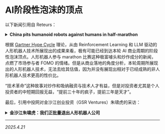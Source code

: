 # AI阶段性泡沫的顶点

以下新闻引用自 Reteurs：

<details>
<summary><strong>China pits humanoid robots against humans in half-marathon</strong></summary>
By <strong>Eduardo Baptista</strong> and <strong>Alessandro Diviggiano</strong><br>
<i>April 19, 202511:40 PM GMT+8</i><br>
<h3>Summary</h3>
<ul>
    <li>Robot winner is Tiangong Ultra from Beijing robotics centre</li>
    <li>Time at 2 hours 40 minutes more than twice men&#39;s race winner</li>
</ul>
BEIJING, April 19 (Reuters) - Twenty-one humanoid robots joined thousands of runners at the Yizhuang half-marathon in Beijing on Saturday, the first time these machines have raced alongside humans over a 21-km (13-mile) course.
<br><br>
The robots from Chinese manufacturers such as DroidUP and Noetix Robotics came in all shapes and sizes, some shorter than 120 cm (3.9 ft), others as tall as 1.8 m (5.9 ft). One company boasted that its robot looked almost human, with feminine features and the ability to wink and smile.
<br><br>
Some firms tested their robots for weeks before the race. Beijing officials have described the event as more akin to a race car competition, given the need for engineering and navigation teams.
<br><br>
"The robots are running very well, very stable ... I feel I'm witnessing the evolution of robots and AI,” said spectator He Sishu, who works in artificial intelligence.
<br><br>
The robots were accompanied by human trainers, some of whom had to physically support the machines during the race.
<br><br>
A few of the robots wore running shoes, with one donning boxing gloves and another wearing a red headband with the words "Bound to Win" in Chinese.
<br><br>
The winning robot was Tiangong Ultra, from the Beijing Innovation Center of Human Robotics, with a time of 2 hours and 40 minutes. The men's winner of the race had a time of 1 hour and 2 minutes.
<br><br>
The centre is 43% owned by two state-owned enterprises, while tech giant Xiaomi’s (1810.HK), opens new tab robotics arm and leading Chinese humanoid robot firm UBTech have equal share in the rest.
<br><br>
Tang Jian, chief technology officer for the robotics centre, said Tiangong Ultra’s performance was aided by long legs and an algorithm allowing it to imitate how humans run a marathon.
<br><br>
![img1of3](https://www.reuters.com/resizer/v2/Y6PY3JAGBZPU3CBRIE4A4PTQRY.jpg?auth=7aa0016c135daac55cd933e435439277d4200792969f8eab48f6fda3a53834e4&width=1080&quality=80)
<i>Humanoid robot "Tiangong" participates along with human runners in the E-Town Half Marathon & Humanoid Robot Half Marathon in Beijing, China April, 19 2025. REUTERS/Tingshu Wang</i>
<br><br>
![img2of3](https://www.reuters.com/resizer/v2/Y6PY3JAGBZPU3CBRIE4A4PTQRY.jpg?auth=7aa0016c135daac55cd933e435439277d4200792969f8eab48f6fda3a53834e4&width=1080&quality=80)
<i>Engineers run with the humanoid robot "Tiangong" as it participates along with human runners in the E-Town Half Marathon & Humanoid Robot Half Marathon in Beijing, China April, 19 2025. REUTERS/Tingshu Wang</i>
<br><br>
![img3of3](https://www.reuters.com/resizer/v2/KIY5APIB25MT7MNO2UNBVNC4DE.jpg?auth=e7dc2e78dc41c5f9b3a04ea491cf8c0d2e7fb248e5d9d0fd3df4c5a9d9f36347&width=1080&quality=80)
<i>Engineers run with the humanoid robot "Noetix N2" as it participates along with human runners in the E-Town Half Marathon & Humanoid Robot Half Marathon in Beijing, China April, 19 2025. REUTERS/Tingshu Wang</i>
<br><br>
"I don't want to boast but I think no other robotics firms in the West have matched Tiangong's sporting achievements," Tang said, adding that the robot switched batteries just three times during the race.

<h3>SOME ROBOTS STRUGGLE</h3>

Some robots, like Tiangong Ultra, completed the race, while others struggled from the beginning. One robot fell at the starting line and lay flat for a few minutes before getting up and taking off. One crashed into a railing after running a few metres, causing its human operator to fall over.
<br><br>
Although humanoid robots have made appearances at marathons in China over the past year, this is the first time they have raced alongside humans.
<br><br>
China is hoping that investment in frontier industries like robotics can help create new engines of economic growth. Some analysts, though, question whether having robots enter marathons is a reliable indicator of their industrial potential.
<br><br>
Alan Fern, professor of computer science, artificial intelligence and robotics at Oregon State University, said contrary to claims from Beijing officials that such a race requires "AI breakthroughs", the software enabling humanoid robots to run was developed and demonstrated more than five years ago.
<br><br>
"Chinese companies have really focused on showing off walking, running, dancing, and other feats of agility.
<br><br>
"Generally, these are interesting demonstrations, but they don't demonstrate much regarding the utility of useful work or any type of basic intelligence," Fern said.
<br><br>
Tang, the robotic centre's CTO, said: "A focus going forward for us will be industrial applications for humanoid robots so they can truly enter factories, business scenarios, and finally households."
<br><br>
(This story has been refiled to fix a typo in paragraph 2)
<br><br>
<i>Reporting by Eduardo Baptista and Alessandro Diviggiano; Editing by Tom Hogue</i>
</details>

根据 [Gartner Hype Cycle](https://en.wikipedia.org/wiki/Gartner_hype_cycle#/media/File:Hype-Cycle-General.png) 理论，从由 Reinforcement Learning 和 LLM 驱动的人形机器人技术所展现出的成果来看，极有可能已经到达本轮 AI 商业周期的阶段性泡沫顶点。人形机器人参与 marathon 比赛这种极富噱头和炒作成分的新闻，点燃了市场参与者 FOMO 的情绪。但是从商业落地的角度分析，本轮周期所展现出的人形机器人技术，无法去给其估值，因为并没有展现出相对于已经成熟的非人形机器人技术更高的性价比。

“技术革命”这种故事对炒作和吸纳融资与技术人才有益，但是对投资者尤其是个人投资者的中短期回报无益，“提前三十年的疯子，提前三年是天才”。

最后，引用中投网对金沙江创业投资（GSR Ventures）朱啸虎的采访：

<details>
<summary><strong>金沙江朱啸虎：我们正批量退出人形机器人公司</strong></summary>
<i>投中网 | 刘燕秋 2025-03-28 14:10:31</i>
<br>
<blockquote>
我们最怕的就是市场共识高度集中，商业化又不清晰。我们从来没有在这样的案例上赚过钱。
</blockquote>
朱啸虎的新办公室依旧藏得很深。穿过长长的走廊，尽头是一扇紧闭的木质门。偏偏这扇门上连个把手都没有，只镶着银色门牌，“金沙江创业投资（GSR Ventures）”，便是全部的提示词。单从这一点来揣测，老板大概率是个恨不得掘地三尺把自己藏起来的隐士，但偏偏，那个人是朱啸虎。移动互联网的硝烟里，他热衷于为项目摇旗呐喊。AI新浪潮汹涌而来，他仍然不吝分享观点——来来回回，高频主题和词汇离不开“商业化”。
<br><br>
谈投AI应用的思路，他说：“有些人还是喜欢那种高大上的概念，比如说AI Agent特别火，AI Coding看上去也很高大上。我们看的是更接地气的项目，关注的是你能不能商业化，谁来付钱？销售周期多长？是不是见面就能签单？商业化是不是可持续？是不是有高留存？还是比较俗一点。”
<br><br>
谈火热的具身智能，他毫不留情地泼了盆冷水：“我们天使基金在过去几年投过一些早期的具身智能项目，最近几个月都在退出……我问这几个CEO，你们商业化可能的客户在哪里？我感觉他们说的都是自己想象出来的客户，谁会花十几万买一个机器人去干这些活？”
<br><br>
谈风口浪尖上的宇树，他的口也没松：“考虑到现在这个环境，宇树还是有可能会上科创板，而且表现非常好，但是我们把这种叫投动能的投资，我们还是喜欢投基本面。”
<br><br>
此处稍作停顿，该怎么评价朱啸虎的评价？首先，这是标准的朱啸虎式“反共识”，所谓“买在分歧，卖在一致”。过往最典型的例子是ofo小黄车，早早入局，当估值飞涨，其他投资人追加筹码时，朱啸虎却开始转让股份搞退出了。另外，不看好具身智能，特别是人形机器人这类概念，也不意味着是在全盘否定机器人赛道。王兴兴谈过对人形机器人终局的看法，大意是说，机器人是什么形态，他其实无所谓，之所以做人形，是为了迎合社会共识。反过来讲，当投资人纷纷去杭州蹲守宇树老股，人形机器人是不是有点太热了？在热潮中保持清醒，恰恰是早期投资人最重要的品质。
<br><br>
当然，最令他兴奋的，还是谈他在一线看到的项目，讲那些数据的起落。“你知道这个产品去年多少收入吗？7000万美金。一个创业两年多的企业，一个很简单的产品，去年收入7000多万美金。”“收入月环比增长20%，这个数字真得让我很激动，所以今年我们比去年要忙很多。这完全是以数字驱动的投资逻辑，而且一般来说都不用烧钱。”
<br><br>
我想起比利.怀尔德的《控方证人》里那个刑事辩护律师。那个胖乎乎的中年男人刚做完心脏手术，却在休养期间接了一起凶杀案。一次庭审结束后，朋友叮嘱他保重身体，窝在座椅上，他语速飞快地弹出了下面这段话：“我委托人的性命危在旦夕，他的性命才至关重要……若我觉得气短，那我就含一片药片，或者两片。”所谓职业精神，无非食其禄，忠其事。
<br><br>
下沉的周期里，一部分人开始怀疑理性的失效，但朱啸虎一定是理性的信徒，相信逻辑，精密计算，永远分得清主次轻重，也知道自己应该恪守的原则。
<br><br>
在由投中信息、投中网主办的“第19届中国投资年会·年度峰会”前夕，投中网与金沙江创投主管合伙人朱啸虎进行了一场对话。
<br><br>
<mark>“今天确实有很多赛道看不清楚，但是共识又非常集中”</mark>
<br><br>
<strong>投中网：</strong>去年你做出的最能代表你价值观的一个投资决策是什么？
<br><br>
<strong>朱啸虎：</strong>最典型的还是我们没投所有的基础模型，基本上聚焦在应用和消费端。我们的投资理念一直强调要聚焦在能够看到清晰的商业化的可能性的赛道上，这是我们在过去20年坚持的投资策略。去年这个时候，说实话，不投大模型还是有很多争议的，今天可能就基本上没啥争议了。所以从第一天开始就这么明确不投，还是比较能代表我们的特色。
<br><br>
<strong>投中网：</strong>所以可以说你的这个决策非常理性，没有被外界声音干扰。
<br><br>
<strong>朱啸虎：</strong>对，我们一直是比较理性的，至少能算得出账的。大概是在未来几年可能会怎么商业化，商业化潜力在哪里，即使短期内没有商业化，这不是关键，关键是长期你怎么商业化，你的壁垒在哪里。
<br><br>
<strong>投中网：</strong>短期和长期你是怎么定义？
<br><br>
<strong>朱啸虎：</strong>我们看游戏的终局，竞争的终局会是怎么样的，要想得出这个。说实话，我们投的很多企业都是比较后期才能商业化的。比如说小红书，我们投的时候是香港购物指南PDF，也就两三年之前才有规模化的商业化。但因为它一直是做购物分享的，所以商业化肯定不会成为问题，有些东西还是能看得出来的。
<br><br>
<strong>投中网：</strong>那过去三年你做过的最不依据理性的一个决策是什么？
<br><br>
<strong>朱啸虎：</strong>这种比较少，我们的风格就是算账。没有收入也行，那我们看数字，看你的获客成本，客户的留存率。我和Richard，我们两个合伙人风格很一致，都是算数字，你要证明你的数字是符合我们的逻辑和标准，讲什么故事我们不太在乎，因为故事很多时候变化很快。像小红书是最典型的，一开始是香港购物指南PDF，这个故事当时肯定没人会投。A轮的法律文件写完了，我们本来是和另外一个基金合投的，那个基金不签字了，我们全部拿过来了。所以你一开始讲的故事，可能后面都会变的，但是数字，你的用户获客成本和留存率，这些是比较本质的。
<br><br>
<strong>投中网：</strong>回过头来看，不投大模型变成了一个更正确的选择，但是去年的时候外界可能包括LP都会有一些质疑，这种时候你会怎么样去回应这些质疑？
<br><br>
<strong>朱啸虎：</strong>去年确实，肯定有很多质疑，LP也不一定直接说，但今年2月份的时候我在新加坡见了很多美元LP，他们说谢谢你们，没有在基础模型上浪费一分钱，所以大家对你的信任程度反而是提高的。在第一天就能有很清晰的判断，这是早期投资人最可贵的特质。
<br><br>
<strong>投中网：</strong>一直是这种算账式的投资，你会觉得乏味吗？
<br><br>
<strong>朱啸虎：</strong>能把账算清楚也很有意思的，我最睡不着觉的是账算不清楚，这时候你真的睡不着觉，不知道这个东西到底可不可行。能把账算清楚了我很放心的，我天天晚上睡得很香。
<br><br>
<strong>投中网：</strong>有一种说法是，投资有一部分是技术，有一部分是玄学，你是对技术的部分更感兴趣？
<br><br>
<strong>朱啸虎：</strong>都很重要，把账算清楚了也是需要玄学的。不是说你账算清楚了，这条路就肯定能成功，创业真的是九九八十一难，里面太多坑了，账算清楚至少你过那个坑的难度可能会小很多。所以只能是降低了玄学的要求，但是这两个并不互斥，两个都要，这两个确实都要。
<br><br>
<strong>投中网：</strong>过去三个月，你想清楚的最重要的一件事情是什么？这如何影响到金沙江的投资决策？
<br><br>
<strong>朱啸虎：</strong>我最近画了张图，有两个维度，一个是共识，一个是商业化，说实话在PC互联网和移动互联网时代，共识和商业化往往可以同时符合，不管是短期还是长期的商业化，总归能看到商业化路径。当年像优酷、土豆这种长视频网站，大家一开始也觉得很难商业化，后来证明中国消费者也是愿意为长视频付钱的，只是时间的问题。
<br>
今天确实有很多赛道看不清楚，但是共识又非常集中，所以我们现在就考虑两个维度，一个是共识的高低，另一个是商业化的可能性。去年我们就聚焦在没有共识，同时商业化又很清晰的赛道上，这是性价比最高的，比如说消费和AI应用。消费并不说是没有共识，可能很多基金投不了消费，所以造成消费公司的性价比特别高。AI应用去年基本上没有共识，大部分的钱都聚焦在基础模型上面去了。今年这两个方向又都有一些变化，AI应用和消费的共识开始逐步起来了，但我觉得现在还是一个投消费和投AI应用的好的时机点。
<br><br>
<strong>投中网：</strong>DeepSeek算是一个反面案例吗？
<br><br>
<strong>朱啸虎：</strong>开源本身不是说没有商业模式，像安卓就是非常典型的开源，它的商业模式也非常清晰。但是DeepSeek确实不太一样。现在为什么像腾讯都开始全力拥抱DeepSeek，因为它不仅不考虑商业化，而且不考虑用户，甚至几个亿的用户都可以让给生态伙伴，谁都可以接满血版的DeepSeek。这几乎是一种彻底开源的打法，是完全不一样的。
<br><br>
<strong>投中网：</strong>高度共识，但又没有商业化路径，去年是大模型，今年的典型是什么？
<br><br>
<strong>朱啸虎：</strong>今年我个人感觉是具身智能。具身智能现在特别火，同时我觉得商业路径还是不清，尤其是人形机器人。我经常开玩笑说，现在是个人形机器人就会翻跟头，但商业化在哪里？以前最主要的市场需求是做研究，要么是高校，要么是你的竞争对手，今天又多了一个新客户——央企买回去做前台展示。但这种客户都不是我们喜欢的客户，我们喜欢的是可持续的，能够给客户创造价值的商业化，今天我觉得在这里面还看不太到。因为现在共识高度集中，估值上涨得非常快，这种变成了我们早期VC想回避的赛道。
<br><br>
<strong>投中网：</strong>宇树这种没有现金流压力的公司也没达到你的满意度吗？
<br><br>
<strong>朱啸虎：</strong>核心还是你有没有为客户创造持续的价值，客户会持续来买单。只是买回去做研究的，或者买回去做展示的，这种都不是我们意义上的商业化。当然考虑到现在这个环境，宇树还是有可能会上科创板，可能表现非常好，但是我们把这种叫投动能的投资，我们还是喜欢投基本面。
<br><br>
<strong>投中网：</strong>所以如果说当时投了宇树，回头看这也是属于不符合你价值观的那种投资是吗？
<br><br>
<strong>朱啸虎：</strong>一般来说，如果看不到商业化路径，共识又高度聚焦，我们一般就是在退出的时候了。确实我们天使基金在过去几年投过一些早期的具身智能项目，最近几个月我们都在退出这些项目。现在共识高度集中，是有退出机会的，但是商业化确实不清晰。我问这几个CEO，你们商业化可能的客户在哪里？我感觉他们说的都是自己想象出来的客户，谁会花十几万买一个机器人去干这些活？
<br>
<mark>“在AI应用企业上，我们看到了团购早期的增长速度”</mark>
<br><br>
<strong>投中网：</strong>DeepSeeK和中国科技股十姐妹吸引海外资本重估中国科技资产，你也在朋友圈说“2025年是中国资产全面重估的开始。”具体来说，你觉得中国科技的叙事改变了多少？这会带动一部分美元LP重新把目光投向中国吗？
<br><br>
<strong>朱啸虎：</strong>我们2月份在新加坡见了一些美元的LP，他们有些感觉，但是真传导到一级市场还需要时间。一般都是二级市场先有反应，对冲基金来买中国资产，等到他们能赚钱了，一级的人才会有动作。我们和一级市场的投资人开玩笑说，可能得恒生科技再涨半年。所以我们也希望恒生科技能再持续涨半年，到今年11月份，我觉得LP可能反应会比较明显一点。
<br><br>
<strong>投中网：</strong>还是要等股市涨到位了？
<br><br>
<strong>朱啸虎：</strong>对，时间要到位，至少证明这东西不是昙花一现，是可持续的。因为一级市场的投资一般来说时间会长一点，像早期投资真的是基本上要8到12年才能看到规模化的退出。今天你看不仅是中国，美国也是一样的，美国这两年科技IPO也非常少，基本上8到12年才能看到显著的DPI回来。
<br><br>
<strong>投中网：</strong>在今年这些积极因素的带动之下，金沙江整体的策略会变吗？去年我们来聊的时候，你说要苟住，不下牌桌。
<br><br>
<strong>朱啸虎：</strong>过去几个月我们确实看到很多乐观的因素，恒生科技只是一方面。更重要的是在一级市场上，我们在中国和美国都看到很多做AI应用的企业，收入涨得很快，这个月比上个月收入涨20%以上，这非常让人兴奋。
<br>
这个数字可能你们没有感觉，但当年团购火的时候，就是月环比涨20%，那是我们从来没看到过的增长速度。现在我们在AI应用企业上看到了和团购早期一样的增长速度，而且不仅是美国，中国也是一样。大家一直说中国的企业不太愿意花钱，但在中国AI应用公司上，在to b的AI应用公司上，我们看到了月环比增长20%的增长速度。所以我们今年可能在中国和美国都会加大投资节奏。
<br><br>
<strong>投中网：</strong>基本上大家今年都是在投AI，投AI主要是投AI应用，你觉得大家现在的共识和分歧点是什么？
<br><br>
<strong>朱啸虎：</strong>共识还是很不清晰的。有些人还是喜欢那种高大上的概念，比如说AI Agent特别火，AI Coding看上去也很高大上，可以把码农全部取代掉。我们看到的是更接地气的项目，关注的是你能不能商业化，谁来付钱？销售周期多长？是不是见面就能签单？商业化是不是可持续？用户是不是有留存、有高留存？还是比较俗一点。
<br><br>
<strong>投中网：</strong>今年这个时间点，对AI应用来说，是一个正确的下注时间了吗？还有一些人会觉得模型能力还有待发展。
<br><br>
<strong>朱啸虎：</strong>在一线接触的水温让我们觉得是到了正确时间点了。就像刚才讲的，这种增长速度非常少见的，说实话在过去几年当中是没看到过的。另外，我觉得基础模型能力已经足够强了，可能上面还能再提升10% 或20%，但那不重要了，不要也行，已经足够好了。今天的模型能力已经在很多场景下可以满足用户的需求，而且用户愿意付费，这个很重要。
<br><br>
<strong>投中网：</strong>你能举几个具体的使用场景吗？
<br><br>
<strong>朱啸虎：</strong>现在说实话赚钱的地方大家都想要低调，但我可以分享一个案例，是中国企业。一个很年轻的创业者做了一个AI硬件，像名片一样很薄的一张金属卡片，贴在手机后面，像我们这样访谈，它就自动生成会议纪要。要说技术，肯定不难，里面就接ChatGPT。你知道这个产品去年多少收入吗？7000万美金。一个创业两年多的企业，一个很简单的产品，去年收入7000多万美金。所以真的机会很多。当然因为没有保密，大家都知道了，现在深圳一堆公司都在用集装箱把这样的AI会议纪要产品卖到美国。
<br><br>
<strong>投中网：</strong>但是这种会议记录的需求之前不是已经被很多产品解决了吗？    
<br><br>
<strong>朱啸虎：</strong>你以为解决了，现在手机也可以录，也可以传到GPT里面去做纪要。这类产品做了很小提升，因为它有硬件，上面4个喇叭，我们谈话比较远的话，它也能很好地收集声音，而且可以区分每个人说的话。就靠这些小的性能优化，它就卖得非常好。所以很多时候你不要以为现有产品已经足够好，也不需要那种非常大的科技进步，你在用户体验上做10%、20%的提升，用户就愿意买单了。很多时候真的不需要很高大上的阳春白雪的东西。
<br><br>
<strong>投中网：</strong>现在人们对AI的需求，无非是做个PPT或是生成个文档。你觉得未来AI应用领域会出现那种现在根本想不到的，满足我们全新需求的东西吗？
<br><br>
<strong>朱啸虎：</strong>我们一直不希望创业者去教育市场。教育市场太累了，而且需要很多钱投资。我再回到做会议纪要的例子，全世界做会议纪要的，有几十家公司都增长非常快，基本上都是月环比增长20%以上的速度。美国有个公司叫Abridge，做的是医生和病人之间的问诊AI。医生看一个病人，要问他很多问题，AI会自动把这些音频记录下来，转成文字，然后根据美国各个州不同的格式转成病历，填到系统里面去，做到90%以上准确率。这个产品在美国商业化做得非常好。还有做兽医的，甚至还有做上市公司财报会的，上市公司每个季度都要发财报会，都要回答很多分析的问题，它自动拨进去，做会议纪要。我们还投了一家中国公司，在日本做会议纪要也做得非常好。
<br>
你看，就这么小的功能点，足够支撑全世界几十家公司收入增长都非常快。不同场景下面都有公司做，证明这个需求点非常强大，而且这东西是大模型最容易做的，根本不需要很深的技术，但是你得把一个具体的细分场景做深了。
<br><br>
<strong>投中网：</strong>这样的话你不会担心错失那种颠覆性的新潮流和趋势吗？
<br><br>
<strong>朱啸虎：</strong>所以我们要密切关注市场，密切和创业者聊，到底他们现在一线感觉是怎么样的，客户的感觉是怎么样的，收入增长速度是怎么样的。所以为什么虽然月环比增长20%，背后的数字实际上很小，但我们看到这个数字就很幸福了，这和当年我们投团购网一模一样。很快半年就能上去了，这是我们需要提前布局的一个阶段。    
<br><br>
<strong>投中网：</strong>当年看移动互联网的那套逻辑框架，现在是可以拿来直接套在AI应用上？    
<br><br>
<strong>朱啸虎：</strong>对，移动互联网当年基本都是to c的，to c增长速度快是可以理解的，但今年很多是to b的应用，to b增长速度能够和to c一样，这个是非常不容易的。
<br><br>
<strong>投中网：</strong>你怎么评价这个月火爆的Manus，它会让你觉得眼前一亮吗？
<br><br>
<strong>朱啸虎：</strong>我觉得很重要的考验就是用户愿不愿意付钱。看上去很炫的东西，客户到底愿不愿意为你交付的结果付钱，这是很重要的。因为它的服务成本很贵，做一个任务可能要至少几美金，要收个10美金，可能才能回本。花10美金去完成一个任务，我觉得这挺难。所以为什么商业化很重要，因为它能够验证你的产品是不是达到用户要求的质量，这个时候花枝绣腿是没用的。
<br><br>
<strong>投中网：</strong>你是不看好这个项目，还是不看好所谓的AI Agent的这件事情？
<br><br>
<strong>朱啸虎：</strong>我前面讲的都是Agent，比如做医生和病人之间问诊的是一个垂直行业Agent。今天垂直Agent很容易做，而且很容易商业化，服务成本都很低。通用Agent说实话我今天还不看好，我觉得交付的质量还很难达到商业化的程度。还有一点，通用Agent都是大厂的机会。我现在最期待的是微信的Agent。比如说我和你聊天提到下次开会的时间，它自动帮我放到日历里，再帮我订机票酒店，这种都是大厂机会。通用Agent需要入口，在微信里面集成是最容易的。当然今天在中国，这种场景在前端很难商业化，只能在后端商业化，比如说订机票和酒店。那就必须要做得很智能，客户才真的愿意把这个东西交给你。今天我觉得智能程度还没有到那个程度，基础模型没到那个程度，还需要点时间。
<br><br>
<strong>投中网：</strong>今年你们投这些AI应用，会不会觉得比去年火，要去抢项目？
<br><br>
<strong>朱啸虎：</strong>有这么一点了，尤其美国很明显的，中国现在也开始有一些势头了。
<br><br>
<strong>投中网：</strong>到今年底会有那种所谓的超级APP出现吗？
<br><br>
<strong>朱啸虎：</strong>我觉得还太早了。抖音是iPhone 4出来3到5年以后才出来，iphone 4出来以后两年，第一款火爆的APP是愤怒的小鸟，是iPhone 4出来两年以后。c端这种超级APP，还需要时间，但b端我们看到已经很明显了。b端，我们现在的检验标准是6到12个月做到1000美金的年化收入，最好是6个月。真的好公司现在基本上6个月能做到1000美金年化收入，这在以前是不能想象的，今天至少看到可能性了。
<br><br>
<strong>投中网：</strong>AI应用这一波，中美的差异大吗？
<br><br>
<strong>朱啸虎：</strong>没那么大，中国的应用也要全球化。我和中国AI的应用创业团队一直说，你要想清楚，今年你可能确实切入比较早，但是明年可能很多人进来，都会打到白菜价，所以你必须要一只脚在海外。海外是利润来源，在国内是测试产品有没有需求，好不好，因为中国用户对产品的要求远远超过其他国家。
<br><br>
<strong>投中网：</strong>人民币基金也在看AI应用吗？思路有什么不同？
<br><br>
<strong>朱啸虎：</strong>都在看，大家的共识还不是那么一致。我们更喜欢最好不是100%AI的项目。100%AI的明年可能都是白菜价，因为中国太卷了，100%AI的工具没有任何壁垒。虽然你比别人做得早一点，但最多6到12月别人都会跟上来。相反，有部分是AI做不了的事情，必须要人工做的，反而是壁垒。其他投资人可能觉得这么土的项目，一半人工一半AI，有啥意思，但我们觉得是壁垒。
<br><br>
<strong>投中网：</strong>今年你们已经投了多少AI应用？
<br><br>
<strong>朱啸虎：</strong>已经给出去几个TS了，在交割当中。
<br><br>
你觉得之前的大模型“六小虎”可能会有多少幸存者？如果要幸存下来要满足的条件是什么？
<br><br>
<strong>朱啸虎：</strong>我觉得开复想得最清楚，就是拥抱DeepSeek，在上面做应用。做底座模型已经没有啥意义了，你要做底座模型可能也要兼容DeepSeek。千问本来和DeepSeek就兼容，剩下的基础模型，可能最多未来6到12个月，都得看看是不是要兼容DeepSeek。如果全世界50%以上的程序员都在用DeepSeek开发应用的话，兼容是最好的选择。
<br><br>
<strong>投中网：</strong>听说月之暗面还是在坚持模型研发，金沙江作为间接股东会推动退出吗？
<br><br>
<strong>朱啸虎：</strong>我不知道怎么退出了。但你可以看到美国去年二线大模型基本上都有并购机会，投资人基本上拿本金加利息走人的。今年美国剩下的大模型公司，并购都很难了。中国我觉得更难，中国本来就没有并购的文化。“首先是码农没了，不是文科生没了”
<br><br>
<strong>投中网：</strong>问一个稍微哲学一点的问题，如果说将来AI和机器人代替人去工作，它是会让人活得更好，还是说会变成另外一种剥削人的工具，加剧人的异化？
<br><br>
<strong>朱啸虎：</strong>这个问题挺难的，说实话我们感觉所有的政府都没想明白。具身智能还稍微有点远，但是AI这一波对就业的影响非常大，我们已经看到很多具体岗位上，今年的需求量可以减少50%，明年可以再减少50%。比如说AI Coding，去年AI Coding只能做到20%到30%的人工替代，现在可能做到50%到60%，到今年年底或者明年这个时候可能是80%到90%，那对程序员的影响是很明显的。至少今天美国大厂给程序员的岗位已经很少了。第一步，不再招聘新的人，把老的继续消化掉。第二步，可能内部就要优化，美国的大厂已经开始优化现在的程序员了，我觉得中国也很快会看到这样的情况。这对就业肯定有很大影响，但也不可避免。
<br><br>
<strong>投中网：</strong>在这种情况下，人类最后的堡垒是什么？
<br><br>
<strong>朱啸虎：</strong>可能真的是那些偏文科的更人性的东西。比如说对美的理解，现在很多人写的文章AI味太浓了，DeepSeek就是很典型的例子，它写的文字确实很优美、深刻，但是痕迹也很重，不管讲什么东西都很容易牵扯到量子力学、牵扯到哲学上去。所以我现在觉得，以后模型可能就真的像餐厅一样，算法都是公开的，算法的参数权重也是公开的，但是训练的语料没有公开，语料不一样，最后出来文字的味道风格也有差别。智能本身没什么差别，但是语言风格导致最后的结果有差别。
<br>
我觉得人在这里面还是需要有些选择，需要审美把控。不可能一天到晚都吃川菜，过一两天换一个口味，吃个粤菜，这是一个可能的空间点。
<br>
这是比较反常识的，因为很多人都觉得语言模型取代了文科，但实际上首先是码农没了，不是文科生没了。而且语言模型持续提升，也需要高质量的文字作为语料。大家为什么觉得DeepSeek写文字写得特别好，因为它的文学语料特别强，据说是找北大文科生打的标签。
<br><br>
<strong>投中网：</strong>只需要审美和价值观的把关人。
<br><br>
<strong>朱啸虎：</strong>对，这才是人类最后的堡垒。
<br><br>
<strong>投中网：</strong>像你说的程序员的问题，其实很多程序员做的也不光是一个编程的事，特别是在大厂里面，也涉及到很多复杂需求的理解和对接。
<br><br>
<strong>朱啸虎：</strong>你说的那个是产品经理，产品经理还是需要的，这也是偏文科，要理解人的需求，把它用精确的语言描述给AI。这可能短期内还不能取代，反正我们也看到有些公司在做，自动帮你生成各种各样的描述，但人可能得再修改一下。AI确实很厉害，潜力很大，以后可能都是需要很资深的人员，把AI生成的东西把关一下。
<br><br>
<strong>投中网：</strong>还是那个问题，剩下那些人去干什么？
<br><br>
<strong>朱啸虎：</strong>不知道，确实不知道，所以我们感觉蓝领工作相对来说还是比较有保证的，因为具身智能说实话还差得有点远。我举个例子，我们看过有个机器人可以帮人做按摩，我根本不敢体验，万一他力气没控制好，使大劲了，那我完蛋了。我还是宁愿用人来按摩。这反而是人的机会。
<br><br>
<strong>投中网：</strong>包括说我们用所谓的Agent帮我们去做一些事情，但有人会觉得很多事情不想让AI帮我做。
<br><br>
<strong>朱啸虎：</strong>对了，比如说购物，这个过程是一种体验，这就是很多理科男不能理解的东西。
<br><br>
<strong>投中网：</strong>但是你作为理工男是能理解的？
<br><br>
<strong>朱啸虎：</strong>对，所以我们的看法一直是反过来的，我们一直从用户体验、从用户需求角度来入手看需要什么样的技术。很多创业者或者很多其他的投资人想的是，我这个技术很炫，它能用在哪里？通俗来讲，就是拿着榔头找钉子。
<br>
<mark>“靠改变惯性获取成功，概率太低了”</mark>
<br><br>
<strong>投中网：</strong>最近有投资人反思自己早年为什么没投宇树，其中的一部分原因是觉得王兴兴背景屌丝，表达能力也很一般，不符合精英画像。你有过这种因为坚持某种人才画像而错失的投资案例吗？
<br><br>
<strong>朱啸虎：</strong>这倒没有，我们过去所有的成功项目基本都是屌丝，在我们投的时候都是nobody。以前成功的移动互联网创业者几乎都是这样的。20多年前，我刚刚入行的时候，一个VC老前辈和我说，他最不喜欢的就是投成功创业者的第二次创业。当一个人觉得自己很厉害，成功是必然的，在这时候反而会犯很多错误，所以成功创业者的第二次创业反而很难成功。
<br><br>
<strong>投中网：</strong>你当时见过王兴兴吗？
<br><br>
<strong>朱啸虎：</strong>我们一般都不太看硬件。
<br><br>
<strong>投中网：</strong>过去经常谈的错失的案例是张一鸣，错过之后，你会反过来检视自己的偏见吗？
<br><br>
<strong>朱啸虎：</strong>很难的，说实话就要和自己和解，不要去改变自己的习惯动作。靠改变惯性获取成功的概率太低了，还是聚焦在自己擅长的安全的赛道上，不要想着赢家通吃。所以我们从来也不愿意追逐市场热点，某些赛道很火，让别人去赚，这钱我们不赚。就聚焦在我们熟悉的赛道上，这个赛道已经很大了，我们已经很满意了。
<br><br>
<strong>投中网：</strong>那你是不是从不精神内耗？    
<br><br>
<strong>朱啸虎：</strong>你想明白这些就行了，不要对自己要求太高。赚自己熟悉的擅长的赛道上的钱，我们已经忙不过来了。
<br><br>
<strong>投中网：</strong>你怎么感知企业家特质和精神的变化？梁文锋和王兴兴们代表的是一种新的企业家精神吗？
<br><br>
<strong>朱啸虎：</strong>新一代的创业者确实不一样，因为以前中国确实基础比较落后，创业者自身的条件没有那么好，今天很多创业者不再为基本生活担忧了，就有能力去追求一些更远大的目标。比如梁文锋直接追求AGI，不考虑商业化，不考虑任何世俗的东西。以前这样的创业者在中国不是没有，只是大多数人没有这个条件。
<br><br>
<strong>投中网：</strong>那这些企业家的价值观不就和你的投资标准有些差异？
<br><br>
<strong>朱啸虎：</strong>所以梁文锋也不要钱，这就非常典型。
<br><br>
<strong>投中网：</strong>前段时间金沙江刚宣布达成一笔跟科勒的S交易，是你们主导的，S基金的交易一直很难达成，你能具体讲讲这个交易是怎么达成的吗？比如你是怎么平衡老LP和新LP的需求的？
<br><br>
<strong>朱啸虎：</strong>说实话确实S基金很难做，真成交的很少，因为任何一笔交易都有很多维度，同时优化很难做到。所以我们只有一个维度，就是最大化LP的利益，这是底线，剩下的条件都可以谈。最大化LP的利益，这样我跟老LP也很容易交代，他们很容易批准，同时新的LP也会有信心——你对老LP很尊重，最大化他们的利益，以后也会最大化我的利益。
<br><br>
<strong>投中网：</strong>新的LP会这么去想吗？要最大化老LP利益，那他们暂时利益是受损的。
<br><br>
<strong>朱啸虎：</strong>那也不一定，有很多其他角度可以优化。虽然老的LP利益放大了，但还有其他角度可以优化，有模型和算法，可以再把这个价值找补回来，但你要同时几个角度都要优化，那就很难操作了。
<br><br>
<strong>投中网：</strong>这算是你们的一个尝试吗？金沙江今后会推动更多这样的案例吗？
<br><br>
<strong>朱啸虎：</strong>人民币可能会多一点，因为人民币的延期比较难一些，美元我们一直在持续往后面延。首先，美元LP内部交易很活跃。第二，他们也很了解，只要公司好，每年往后延，老LP都完全理解，比如小红书已经13年了。人民币的延期会比较难一点，所以S基金交易会多一点。
<br><br>
<strong>投中网：</strong>你对今年的退出会比较乐观吗？
<br><br>
<strong>朱啸虎：</strong>现在至少证明港股是一个通畅的市场化的退出渠道，所以我们感觉退出的可能性会比以前确定性高很多。
<br><br>
<strong>投中网：</strong>问一个关于你的问题。你和张予彤的纷争，外界之前有一种解读视角说这是一种代际冲突，张予彤作为一个相对年轻的主管合伙人，还是想有自己的代表作，但是你已经功成名就，更多的是那种守成的思维，所以会在项目上会有一定的分歧。你怎么看这种评价？
<br><br>
<strong>朱啸虎：</strong>说实话分歧还是对商业模式的判断，这完全不是守成或是保守的问题。去年你可以这么说，但今年我觉得没人会这么说，已经被证伪了。去年基础模型多火，大家都要抢份额，今天已经没人敢投了，这说明我们的判断是对的。
<br>
有些投资人就喜欢追逐市场热点，每个人分一点额度，我们还是喜欢更看基本面。过去20年，我们所有赚钱的项目都是投的时候没人看好的。小红书前面分享过了，投滴滴的时候也是一样的，我们有个兄弟基金，我说分你一半，对方不要。投饿了么的时候，另外一个公司开董事会，我说我们投了饿了么，做外卖的，对方哄堂大笑。我们投共享单车的时候，一开始大家也都不相信，这东西怎么可能赚钱。投共享充电宝的时候也是被人嘲笑的。但是后来证明，至少从长远来看这些商业模式都成立。共享单车虽然后来出了很多事情，但今天全行业每天五六千万单，像今天这个天气最适合骑共享单车。共享充电宝，虽然美团今天可能占一半市场份额，但剩下三家公司也都很赚钱，都是规模化利润的公司。
<br>
就像前面讲的，我们画了两个维度，一个是市场共识，一个是商业化的潜力。我们最怕的就是市场共识极度集中，商业化又不清晰，大模型去年是最典型的案例。我们从来没有在这样的案例上赚过钱。赚钱的都是没有市场共识，但是商业化又很清晰的。过去20年来，我们的判断和逻辑一脉相承。
<br><br>
<strong>投中网：</strong>所以它还是一个专业层面的事情。    
<br><br>
<strong>朱啸虎：</strong>对，这就完全是一个商业判断，而且一年就能见分晓。
<br><br>
<strong>投中网：</strong>到现在为止，你的能力边界就是金沙江机构的能力边界吗？
<br><br>
<strong>朱啸虎：</strong>我的另外一个合伙人Richard在美国硅谷，我们的逻辑和风格都是一致的，算数字。为什么今年我很激动，因为看到每月环比增长20%，所以今年我们投资速度会更快一点，比去年要忙很多。这完全是以数字驱动的投资逻辑，而且这种项目一般来说都不用烧钱，这种逻辑是能让我每天睡的着觉，睡得很香的。基本上都是这个月投入多少钱，下个月就能回本的项目，还是很厉害的。
<br><br>
<strong>投中网：</strong>那你有过睡不着觉的阶段吗？
<br><br>
<strong>朱啸虎：</strong>当年O2O的时候烧钱烧得太猛了，那是我们没想到的。我投滴滴的时候，程维和我说每天2万单能盈利，也能算得出账，我觉得他说的是有些道理的。只是后来没想到补贴仗打得这么厉害，最高峰烧掉一两千万，也会担心它后面还有没有融资，那个时候确实睡不着觉。
<br>
但今天AI这波应用比较好的一点是不用烧钱。十几、二十人的团队就能做到年化千万美金的收入。中国和美国都是一样的，千万美金到3000万美金之间是一个平台期，可能靠十几二十个人就能做到年化1000万美金收入。再往上走可能就需要建立销售队伍了，从 PLG迁移到一部分的SLG，怎么建立和管理销售队伍，这需要技能，我们在这里面可以帮CEO赋能。过了平台期，重新再加速增长，那都是很好的企业。
<br><br>
<i>网站编辑： 郭靖</i>

</details>

---

*2025.4.21*
